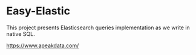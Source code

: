 # Easy-Elastic

This project presents Elasticsearch queries implementation as we write in native SQL.


https://www.apeakdata.com/
